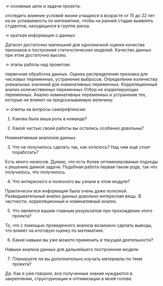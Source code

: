→ основные цели и задачи проекта:

отследить влияние условий жизни учащихся в возрасте от 15 до 22 лет на их успеваемость по математике, 
чтобы на ранней стадии выявлять студентов, находящихся в группе риска.

→ краткая информация о данных:

Датасет достаточно маленький для однозначной оценки качества признаков и построения статичстических моделей.
Качество данных при этом достаточно высоко.

→ этапы работы над проектом:

первичная обработка данных.
Оценка распределения признака для числовых переменных, устранение выбросов.
Определение количества уникальных значений для номинативных переменных.
Корреляционный анализ количественных переменных
Отбор не коррелирующих переменных.
Анализ номинативных переменных и устранение тех, которые не влияют на предсказываемую величину.

→ ответы на вопросы саморефлексии:

1. Какова была ваша роль в команде?



2. Какой частью своей работы вы остались особенно довольны?

Номинативным анализом данных.

3. Что не получилось сделать так, как хотелось? Над чем ещё стоит поработать?

Есть много нюансов. Думаю, что есть более оптимизированые подходы к решению данной задачи.
Подобная работа первая таком роде, так что получилось, что получилось. 

4. Что интересного и полезного вы узнали в этом модуле?

Практически вся информация была очень даже полезной. Разведывательный анализ данных довольно интересная вещь.
В частности, корреляционный и номинативный анализ.

5. Что является вашим главным результатом при прохождении этого проекта?

То, что с помощью проведенного анализа возможно сделать выводы, что влияет на итоговую оценку по математике.

6. Какие навыки вы уже можете применить в текущей деятельности?

Навыки анализа данных для дальнейшего построенния модели

7. Планируете ли вы дополнительно изучать материалы по теме проекта?

Да. Как я уже говорил, все полученные знания нуждаются в закреплении, структуризации и оптимизации в моей голове.